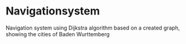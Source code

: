 # Navigationsystem
Navigation system using Dijkstra algorithm based on a created graph, showing the cities of Baden Wurttemberg
